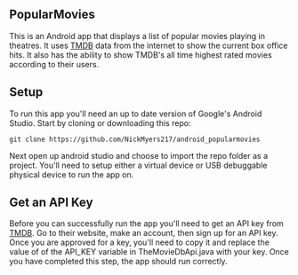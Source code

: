 ## PopularMovies
This is an Android app that displays a list of popular movies
playing in theatres. It uses [TMDB](https://www.themoviedb.org/?language=en)
data from the internet to show the current box office hits.
It also has the ability to show TMDB's all time highest
rated movies according to their users.

## Setup
To run this app you'll need an up to date version of Google's
Android Studio. Start by cloning or downloading this repo:
```shell
git clone https://github.com/NickMyers217/android_popularmovies
```
Next open up android studio and choose to import the repo
folder as a project. You'll need to setup either a virtual
device or USB debuggable physical device to run the app
on.

## Get an API Key
Before you can successfully run the app you'll need to get
an API key from [TMDB](https://www.themoviedb.org/?language=en).
Go to their website, make an account, then sign up for an API key.
Once you are approved for a key, you'll need to copy it
and replace the value of of the API_KEY variable in TheMovieDbApi.java
with your key. Once you have completed this step, the app
should run correctly.


